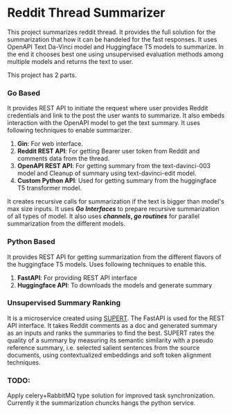 # Reddit Thread Summarizer

This project summarizes reddit thread. It provides the full solution for the summarization that how it can be handeled for the fast responses. It uses OpenAPI Text Da-Vinci model and 
Huggingface T5 models to summarize. In the end it chooses best one using unsupervised 
evaluation methods among multiple models and returns the text to user.

This project has 2 parts. 
### Go Based
It provides REST API to initiate the request where user provides 
Reddit credentials and link to the post the user wants to summarize. It also embeds
interaction with the OpenAPI model to get the text summary. It uses following techniques
to enable summarizer.
   1) **Gin**: For web interface.
   2) **Reddit REST API**: For getting Bearer user token from Reddit and comments data from the thread.
   3) **OpenAPI REST API**: For getting summary from the text-davinci-003 model and 
   Cleanup of summary using  text-davinci-edit model.
   4) **Custom Python API**: Used for getting summary from the huggingface T5 transformer model.

   It creates recursive calls for summarization if the text is bigger than model's max
   size inputs. 
   It uses **_Go Interfaces_** to prepare recursive summarization of all types of 
   model. It also uses **_channels_, _go routines_** for parallel summarization from the different models.

### Python Based
It provides REST API for getting summarization from the different 
flavors of the huggingface T5 models. Uses following techniques to enable this.
   1) **FastAPI**: For providing REST API interface
   2) **Huggingface API**: To downloads the models and generate summary

### Unsupervised Summary Ranking
It is a microservice created using [SUPERT](https://arxiv.org/abs/2005.03724). The FastAPI is used for the REST API interface. It takes Reddit comments as a doc and generated summary as an inputs and ranks the summaries to find the best. SUPERT rates the quality of a summary by measuring its semantic similarity with a pseudo reference summary, i.e. selected salient sentences from the source documents, using contextualized embeddings and soft token alignment techniques.

### TODO:
Apply celery+RabbitMQ type solution for improved task synchronization. Currently it the summarization chuncks hangs the python service.
